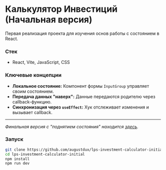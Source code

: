 # Калькулятор Инвестиций (Начальная версия)

Первая реализация проекта для изучения основ работы с состоянием в React.

### Стек
- React, Vite, JavaScript, CSS

### Ключевые концепции
- **Локальное состояние:** Компонент формы `InputGroup` управляет своим состоянием.
- **Передача данных "наверх":** Данные передаются родителю через callback-функцию.
- **Синхронизация через `useEffect`:** Хук отслеживает изменения и вызывает callback.

---
*Финальная версия с "поднятием состояния" находится [здесь](https://github.com/augustdux/lps-investment-calculator/tree/main).*

### Запуск
```bash
git clone https://github.com/augustdux/lps-investment-calculator-initial.git
cd lps-investment-calculator-initial
npm install
npm run dev

